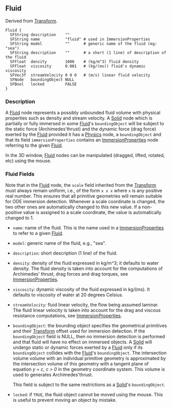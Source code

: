 ## Fluid

Derived from [Transform](transform.md).

```
Fluid {
  SFString description    ""
  SFString name           "fluid" # used in ImmersionProperties
  SFString model          ""      # generic name of the fluid (eg: "sea")
  SFString description    ""      # a short (1 line) of description of the fluid
  SFFloat  density        1000    # (kg/m^3) fluid density
  SFFloat  viscosity      0.001   # (kg/(ms)) fluid's dynamic viscosity
  SFVec3f  streamVelocity 0 0 0   # (m/s) linear fluid velocity
  SFNode   boundingObject NULL
  SFBool   locked         FALSE
}
```

### Description

A [Fluid](#fluid) node represents a possibly unbounded fluid volume with physical properties such as density and stream velocity.
A [Solid](solid.md) node which is partially or fully immersed in some [Fluid](#fluid)'s `boundingObject` will be subject to the static force (Archimedes'thrust) and the dynamic force (drag force) exerted by the [Fluid](#fluid) provided it has a [Physics](physics.md) node, a `boundingObject` and that its field `immersionProperties` contains an [ImmersionProperties](immersionproperties.md) node referring to the given [Fluid](#fluid).

In the 3D window, [Fluid](#fluid) nodes can be manipulated (dragged, lifted, rotated, etc) using the mouse.

### Fluid Fields

Note that in the [Fluid](#fluid) node, the `scale` field inherited from the [Transform](transform.md) must always remain uniform, i.e., of the form `x x x` where `x` is any positive real number.
This ensures that all primitive geometries will remain suitable for ODE immersion detection.
Whenever a scale coordinate is changed, the two other ones are automatically changed to this new value.
If a non-positive value is assigned to a scale coordinate, the value is automatically changed to 1.

- `name`: name of the fluid. This is the name used in a
[ImmersionProperties](immersionproperties.md) to refer to a given
[Fluid](#fluid).

- `model`: generic name of the fluid, e.g., "sea".

- `description`: short description (1 line) of the fluid.

- `density`: density of the fluid expressed in kg/m^3; it defaults to water
density. The fluid density is taken into account for the computations of
Archimedes' thrust, drag forces and drag torques, see
[ImmersionProperties](immersionproperties.md).

- `viscosity`: dynamic viscosity of the fluid expressed in kg/(ms). It defaults to
viscosity of water at 20 degrees Celsius.

- `streamVelocity`: fluid linear velocity, the flow being assumed laminar. The
fluid linear velocity is taken into account for the drag and viscous resistance
computations, see [ImmersionProperties](immersionproperties.md).

- `boundingObject`: the bounding object specifies the geometrical primitives and
their [Transform](transform.md) offset used for immersion detection. If the
`boundingObject` field is NULL, then no immersion detection is performed and
that fluid will have no effect on immersed objects. A [Solid](solid.md) will
undergo static or dynamic forces exerted by a [Fluid](#fluid) only if its
`boundingObject` collides with the [Fluid](#fluid)'s `boundingObject`. The
intersection volume volume with an individual primitive geometry is approximated
by the intersection volume of this geometry with a tangent plane of equation *y
= c, c > 0* in the geometry coordinate system. This volume is used to generates
Archimedes'thrust.

    This field is subject to the same restrictions as a [Solid](solid.md)'s
    `boundingObject`.

- `locked`: if `TRUE`, the fluid object cannot be moved using the mouse. This is
useful to prevent moving an object by mistake.

